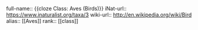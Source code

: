 full-name:: {{cloze Class: Aves (Birds)}}
iNat-url:: https://www.inaturalist.org/taxa/3
wiki-url:: http://en.wikipedia.org/wiki/Bird
alias:: [[Aves]]
rank:: [[class]]